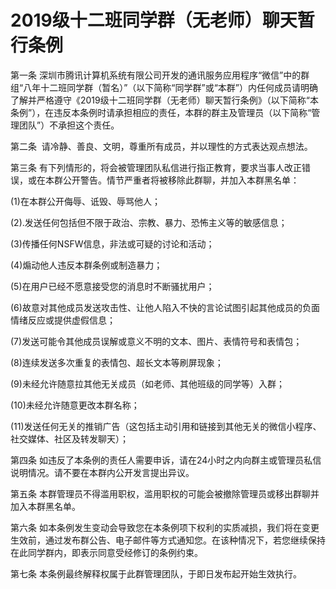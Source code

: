 # 2019级十二班同学群（无老师）聊天暂行条例

第一条 深圳市腾讯计算机系统有限公司开发的通讯服务应用程序“微信”中的群组“八年十二班同学群（暂名）”（以下简称“同学群”或“本群”）内任何成员请明确了解并严格遵守《2019级十二班同学群（无老师）聊天暂行条例》（以下简称“本条例”），在违反本条例时请承担相应的责任，本群的群主及管理员（以下简称“管理团队”）不承担这个责任。 

第二条  请冷静、善良、文明，尊重所有成员，并以理性的方式表达观点想法。

第三条 有下列情形的，将会被管理团队私信进行指正教育，要求当事人改正错误，或在本群公开警告。情节严重者将被移除此群聊，并加入本群黑名单：

(1)在本群公开侮辱、诋毁、辱骂他人；

(2).发送任何包括但不限于政治、宗教、暴力、恐怖主义等的敏感信息；

(3)传播任何NSFW信息，非法或可疑的讨论和活动；

(4)煽动他人违反本群条例或制造暴力；

(5)在用户已经不愿意接受您的消息时不断骚扰用户；

(6)故意对其他成员发送攻击性、让他人陷入不快的言论试图引起其他成员的负面情绪反应或提供虚假信息；

(7)发送可能令其他成员误解或意义不明的文本、图片、表情符号和表情包；

(8)连续发送多次重复的表情包、超长文本等刷屏现象；

(9)未经允许随意拉其他无关成员（如老师、其他班级的同学等）入群；

(10)未经允许随意更改本群名称；

(11)发送任何无关的推销广告（这包括主动引用和链接到其他无关的微信小程序、社交媒体、社区及转发聊天）；


第四条 如违反了本条例的责任人需要申诉，请在24小时之内向群主或管理员私信说明情况。请不要在本群内公开发言提出异议。
 
 
第五条 本群管理员不得滥用职权，滥用职权的可能会被撤除管理员或移出群聊并加入本群黑名单。
 
 
第六条 如本条例发生变动会导致您在本条例项下权利的实质减损，我们将在变更生效前，通过发布群公告、电子邮件等方式通知您。在该种情况下，若您继续保持在此同学群内，即表示同意受经修订的条例约束。


第七条 本条例最终解释权属于此群管理团队，于即日发布起开始生效执行。
